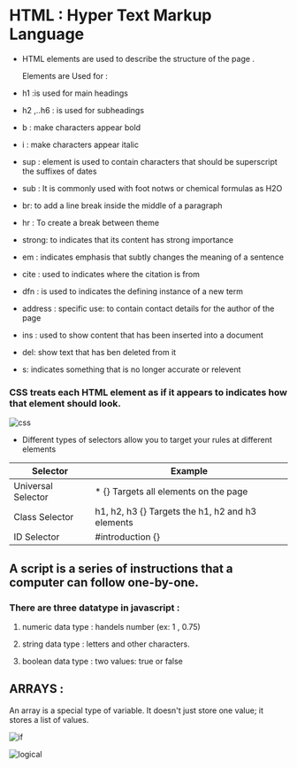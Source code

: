 # HTML : Hyper Text Markup Language 


* HTML elements are used to describe the structure of
the page .

  Elements  are Used for   :

                                                    
* h1   :is used for main headings 

* h2 ,..h6  :  is used for subheadings  

*  b   : make characters appear bold    

 * i   : make characters appear italic  

 *  sup :   element is used to contain characters that should be superscript  the suffixes of dates                          

 * sub   :      It is commonly used with foot notws or chemical formulas as H2O 

* br: to add a line break inside the middle of a paragraph  

*  hr  :    To create a break between  theme   

 * strong: to indicates that its content has strong importance     

 * em  :    indicates emphasis that subtly changes the meaning of a sentence  

 * cite :   used to indicates where the citation is from                    

* dfn  : is used to indicates the defining instance of a new term          

* address : specific use: to contain contact details for the author of the page 

* ins  :       used to show content that has been inserted into a document    

* del: show text that has ben deleted from it                                 

 * s:  indicates something that is no longer accurate or relevent  


 ### CSS treats each HTML element as if it appears to indicates how that element should look.


 ![css](https://hackernoon.com/drafts/2z4a3yh4.png)
          

* Different types of selectors allow you to target your rules at different elements

| Selector      | Example       |
| ------------- | ------------- |
| Universal Selector | * {} Targets all elements on the page                   |
| Class Selector     | h1, h2, h3 {} Targets the h1, h2 and h3 elements  |
|  ID Selector       |  #introduction {}                                       |


## A script is a series of instructions that a computer can follow one-by-one.

### There are three datatype in javascript :

1. numeric data type : handels number (ex: 1 , 0.75)

1. string data type : letters and other characters. 

1. boolean data type : two values: true or false


## ARRAYS :

An array is a special type of variable. It doesn't just store one value; it stores a list of values. 




![if](https://www.learnbyexample.org/wp-content/uploads/r/r-one-line-if-else-syntax.png)


![logical](https://i.ytimg.com/vi/JVL6xEzOCrE/maxresdefault.jpg)






